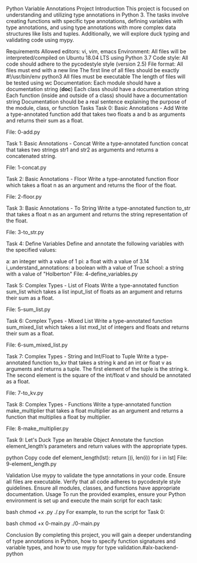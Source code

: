 Python Variable Annotations Project
Introduction
This project is focused on understanding and utilizing type annotations in Python 3. The tasks involve creating functions with specific type annotations, defining variables with type annotations, and using type annotations with more complex data structures like lists and tuples. Additionally, we will explore duck typing and validating code using mypy.

Requirements
Allowed editors: vi, vim, emacs
Environment: All files will be interpreted/compiled on Ubuntu 18.04 LTS using Python 3.7
Code style: All code should adhere to the pycodestyle style (version 2.5)
File format:
All files must end with a new line
The first line of all files should be exactly #!/usr/bin/env python3
All files must be executable
The length of files will be tested using wc
Documentation:
Each module should have a documentation string (__doc__)
Each class should have a documentation string
Each function (inside and outside of a class) should have a documentation string
Documentation should be a real sentence explaining the purpose of the module, class, or function
Tasks
Task 0: Basic Annotations - Add
Write a type-annotated function add that takes two floats a and b as arguments and returns their sum as a float.

File: 0-add.py

Task 1: Basic Annotations - Concat
Write a type-annotated function concat that takes two strings str1 and str2 as arguments and returns a concatenated string.

File: 1-concat.py

Task 2: Basic Annotations - Floor
Write a type-annotated function floor which takes a float n as an argument and returns the floor of the float.

File: 2-floor.py

Task 3: Basic Annotations - To String
Write a type-annotated function to_str that takes a float n as an argument and returns the string representation of the float.

File: 3-to_str.py

Task 4: Define Variables
Define and annotate the following variables with the specified values:

a: an integer with a value of 1
pi: a float with a value of 3.14
i_understand_annotations: a boolean with a value of True
school: a string with a value of "Holberton"
File: 4-define_variables.py

Task 5: Complex Types - List of Floats
Write a type-annotated function sum_list which takes a list input_list of floats as an argument and returns their sum as a float.

File: 5-sum_list.py

Task 6: Complex Types - Mixed List
Write a type-annotated function sum_mixed_list which takes a list mxd_lst of integers and floats and returns their sum as a float.

File: 6-sum_mixed_list.py

Task 7: Complex Types - String and Int/Float to Tuple
Write a type-annotated function to_kv that takes a string k and an int or float v as arguments and returns a tuple. The first element of the tuple is the string k. The second element is the square of the int/float v and should be annotated as a float.

File: 7-to_kv.py

Task 8: Complex Types - Functions
Write a type-annotated function make_multiplier that takes a float multiplier as an argument and returns a function that multiplies a float by multiplier.

File: 8-make_multiplier.py

Task 9: Let's Duck Type an Iterable Object
Annotate the function element_length’s parameters and return values with the appropriate types.

python
Copy code
def element_length(lst):
    return [(i, len(i)) for i in lst]
File: 9-element_length.py

Validation
Use mypy to validate the type annotations in your code.
Ensure all files are executable.
Verify that all code adheres to pycodestyle style guidelines.
Ensure all modules, classes, and functions have appropriate documentation.
Usage
To run the provided examples, ensure your Python environment is set up and execute the main script for each task:

bash
chmod +x <filename>.py
./<filename>.py
For example, to run the script for Task 0:

bash
chmod +x 0-main.py
./0-main.py

Conclusion
By completing this project, you will gain a deeper understanding of type annotations in Python, how to specify function signatures and variable types, and how to use mypy for type validation.#alx-backend-python
